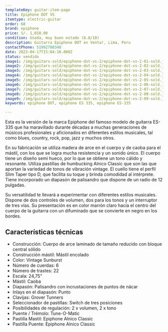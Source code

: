 ```yaml
---
templateKey: guitar-item-page
title: Epiphone DOT VS
itemtype: electric-guitar
order: 68
brand: epiphone
price: S/. 1,650.00
condition: Usada, muy buen estado (8.8/10)
description: Guitarra Epiphone DOT en Venta!, Lima, Peru
contactPhone: 51992780348
date: 2023-04-17T15:04:10.000Z
status: vendido
image1: /img/guitars-sold/epiphone-dot-vs-2/epiphone-dot-vs-2-01-sold.jpg
image2: /img/guitars-sold/epiphone-dot-vs-2/epiphone-dot-vs-2-02-sold.jpg
image3: /img/guitars-sold/epiphone-dot-vs-2/epiphone-dot-vs-2-03-sold.jpg
image4: /img/guitars-sold/epiphone-dot-vs-2/epiphone-dot-vs-2-04-sold.jpg
image5: /img/guitars-sold/epiphone-dot-vs-2/epiphone-dot-vs-2-05-sold.jpg
image6: /img/guitars-sold/epiphone-dot-vs-2/epiphone-dot-vs-2-06-sold.jpg
image7: /img/guitars-sold/epiphone-dot-vs-2/epiphone-dot-vs-2-07-sold.jpg
image8: /img/guitars-sold/epiphone-dot-vs-2/epiphone-dot-vs-2-08-sold.jpg
image9: /img/guitars-sold/epiphone-dot-vs-2/epiphone-dot-vs-2-09-sold.jpg
keywords: epiphone DOT, epiphone ES 335, epiphone ES-335

---
```

Esta es la versión de la marca Epiphone del famoso modelo de guitarra ES-335 que ha maravillado durante décadas a muchas generaciones de músicos profesionales y aficionados en diferentes estilos musicales, tal como blues, country, rock, pop, jazz y muchos otros.

En su fabricación se utiliza madera de arce en el cuerpo y de caoba para el mástil, con los que se logra mucha resistencia y un sonido único. El cuerpo tiene un diseño semi hueco, por lo que se obtiene un tono cálido y resonante.
Utiliza pastillas de humbucking Alnico Classic que son las que aportan la variedad de tonos de vibración vintage.
El cuello tiene el perfil Slim Taper tipo D, que facilita su toque y brinda comodidad al intérprete. Tiene incorporado un diapasón de palisandro que dispone de un radio de 12 pulgadas.

Su versatilidad te llevará a experimentar con diferentes estilos musicales. Dispone de dos controles de volumen, dos para los tonos y un interruptor de tres vías. Su presentación es en color marrón claro hacia el centro del cuerpo de la guitarra con un difuminado que se convierte en negro en los bordes.

## Características técnicas

* Construcción: Cuerpo de arce laminado de tamaño reducido con bloque central sólido
* Construcción mástil: Mástil encolado
* Color: Vintage Sunburst
* Número de cuerdas: 6
* Número de trastes: 22
* Escala: 24,75"
* Mástil: Caoba
* Diapasón: Palisandro con incrustaciones de puntos de nácar
* Inlays en el diapasón: Punto
* Clavijas: Grover Tunners
* Seleccionador de pastillas: Switch de tres posiciones
* Posibilidades de regulación: 2 x volumen, 2 x tono
* Puente / Trémolo: Tune-O-Matic
* Pastilla Mastil: Epiphone Alnico Classic
* Pastilla Puente: Epiphone Alnico Classic